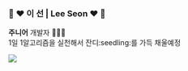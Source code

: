 ### :purple_heart: :heart: 이 선 | Lee Seon :heart: :purple_heart:

<p>
  <b>주니어</b> 개발자 👩🏻‍💻 <br>
  1일 1알고리즘을 실천해서 잔디:seedling:를 가득 채울예정
</p>

<a href="https://github.com/2SunE"><img src="https://hits.seeyoufarm.com/api/count/incr/badge.svg?url=https%3A%2F%2Fgithub.com%2F2SunE&count_bg=%23D1D3FF&title_bg=%239A92FF&icon=iconify.svg&icon_color=%23FFFFFF&title=2SunE&edge_flat=false"/></a>

